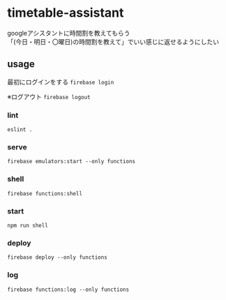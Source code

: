 # timetable-assistant

googleアシスタントに時間割を教えてもらう  
「(今日・明日・〇曜日)の時間割を教えて」でいい感じに返せるようにしたい

## usage
最初にログインをする
`firebase login`

※ログアウト
`firebase logout`

### lint
`eslint .`

### serve
`firebase emulators:start --only functions`

### shell
`firebase functions:shell`

### start
`npm run shell`

### deploy
`firebase deploy --only functions`

### log
`firebase functions:log --only functions`
